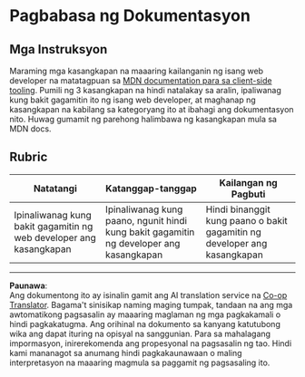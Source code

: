 <!--
CO_OP_TRANSLATOR_METADATA:
{
  "original_hash": "1ce4deaec80130d3a0a3c906568459fc",
  "translation_date": "2025-08-27T23:15:56+00:00",
  "source_file": "1-getting-started-lessons/1-intro-to-programming-languages/assignment.md",
  "language_code": "tl"
}
-->
# Pagbabasa ng Dokumentasyon

## Mga Instruksyon

Maraming mga kasangkapan na maaaring kailanganin ng isang web developer na matatagpuan sa [MDN documentation para sa client-side tooling](https://developer.mozilla.org/docs/Learn/Tools_and_testing/Understanding_client-side_tools/Overview). Pumili ng 3 kasangkapan na hindi natalakay sa aralin, ipaliwanag kung bakit gagamitin ito ng isang web developer, at maghanap ng kasangkapan na kabilang sa kategoryang ito at ibahagi ang dokumentasyon nito. Huwag gumamit ng parehong halimbawa ng kasangkapan mula sa MDN docs.

## Rubric

Natatangi | Katanggap-tanggap | Kailangan ng Pagbuti
--- | --- | --- |
|Ipinaliwanag kung bakit gagamitin ng web developer ang kasangkapan| Ipinaliwanag kung paano, ngunit hindi kung bakit gagamitin ng developer ang kasangkapan| Hindi binanggit kung paano o bakit gagamitin ng developer ang kasangkapan |

---

**Paunawa**:  
Ang dokumentong ito ay isinalin gamit ang AI translation service na [Co-op Translator](https://github.com/Azure/co-op-translator). Bagama't sinisikap naming maging tumpak, tandaan na ang mga awtomatikong pagsasalin ay maaaring maglaman ng mga pagkakamali o hindi pagkakatugma. Ang orihinal na dokumento sa kanyang katutubong wika ang dapat ituring na opisyal na sanggunian. Para sa mahalagang impormasyon, inirerekomenda ang propesyonal na pagsasalin ng tao. Hindi kami mananagot sa anumang hindi pagkakaunawaan o maling interpretasyon na maaaring magmula sa paggamit ng pagsasaling ito.